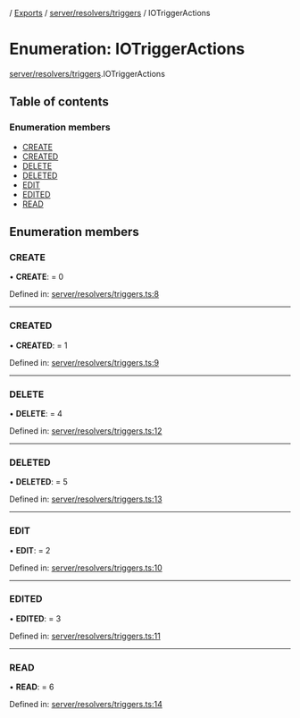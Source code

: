 [](../README.md) / [Exports](../modules.md) / [server/resolvers/triggers](../modules/server_resolvers_triggers.md) / IOTriggerActions

# Enumeration: IOTriggerActions

[server/resolvers/triggers](../modules/server_resolvers_triggers.md).IOTriggerActions

## Table of contents

### Enumeration members

- [CREATE](server_resolvers_triggers.iotriggeractions.md#create)
- [CREATED](server_resolvers_triggers.iotriggeractions.md#created)
- [DELETE](server_resolvers_triggers.iotriggeractions.md#delete)
- [DELETED](server_resolvers_triggers.iotriggeractions.md#deleted)
- [EDIT](server_resolvers_triggers.iotriggeractions.md#edit)
- [EDITED](server_resolvers_triggers.iotriggeractions.md#edited)
- [READ](server_resolvers_triggers.iotriggeractions.md#read)

## Enumeration members

### CREATE

• **CREATE**: = 0

Defined in: [server/resolvers/triggers.ts:8](https://github.com/onzag/itemize/blob/5fcde7cf/server/resolvers/triggers.ts#L8)

___

### CREATED

• **CREATED**: = 1

Defined in: [server/resolvers/triggers.ts:9](https://github.com/onzag/itemize/blob/5fcde7cf/server/resolvers/triggers.ts#L9)

___

### DELETE

• **DELETE**: = 4

Defined in: [server/resolvers/triggers.ts:12](https://github.com/onzag/itemize/blob/5fcde7cf/server/resolvers/triggers.ts#L12)

___

### DELETED

• **DELETED**: = 5

Defined in: [server/resolvers/triggers.ts:13](https://github.com/onzag/itemize/blob/5fcde7cf/server/resolvers/triggers.ts#L13)

___

### EDIT

• **EDIT**: = 2

Defined in: [server/resolvers/triggers.ts:10](https://github.com/onzag/itemize/blob/5fcde7cf/server/resolvers/triggers.ts#L10)

___

### EDITED

• **EDITED**: = 3

Defined in: [server/resolvers/triggers.ts:11](https://github.com/onzag/itemize/blob/5fcde7cf/server/resolvers/triggers.ts#L11)

___

### READ

• **READ**: = 6

Defined in: [server/resolvers/triggers.ts:14](https://github.com/onzag/itemize/blob/5fcde7cf/server/resolvers/triggers.ts#L14)
